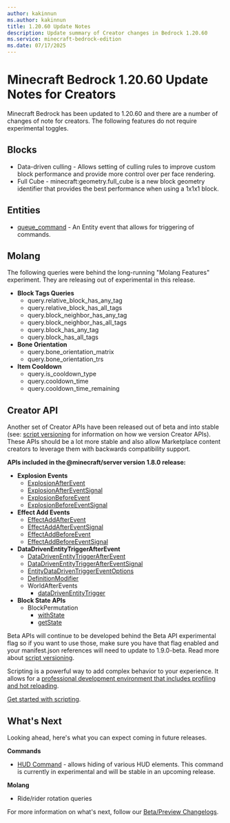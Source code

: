 ```yaml
---
author: kakinnun
ms.author: kakinnun
title: 1.20.60 Update Notes
description: Update summary of Creator changes in Bedrock 1.20.60
ms.service: minecraft-bedrock-edition
ms.date: 07/17/2025
---
```

# Minecraft Bedrock 1.20.60 Update Notes for Creators

Minecraft Bedrock has been updated to 1.20.60 and there are a number of changes of note for creators. The following features do not require experimental toggles.
 
## Blocks
- Data-driven culling - Allows setting of culling rules to improve custom block performance and provide more control over per  face rendering.
- Full Cube - minecraft:geometry.full_cube is a new block geometry identifier that provides the best performance when using a 1x1x1 block.


## Entities

- [queue_command](../Reference/Content/EntityReference/Examples/EntityEvents/minecraftEvents_queue_command.md) - An Entity event that allows for triggering of commands.


## Molang

The following queries were behind the long-running "Molang Features" experiment. They are releasing out of experimental in this release.

- **Block Tags Queries**
  - query.relative_block_has_any_tag
  - query.relative_block_has_all_tags
  - query.block_neighbor_has_any_tag
  - query.block_neighbor_has_all_tags
  - query.block_has_any_tag
  - query.block_has_all_tags
- **Bone Orientation**
  - query.bone_orientation_matrix
  - query.bone_orientation_trs
- **Item Cooldown**
  - query.is_cooldown_type
  - query.cooldown_time
  - query.cooldown_time_remaining

## Creator API

Another set of Creator APIs have been released out of beta and into stable (see: [script versioning](ScriptVersioning.md) for information on how we version Creator APIs). These APIs should be a lot more stable and also allow Marketplace content creators to leverage them with backwards compatibility support.

**APIs included in the @minecraft/server version 1.8.0 release:**

- **Explosion Events**
  - [ExplosionAfterEvent](../ScriptAPI/minecraft/server/ExplosionAfterEvent.md)
  - [ExplosionAfterEventSignal](../ScriptAPI/minecraft/server/ExplosionAfterEventSignal.md)
  - [ExplosionBeforeEvent](../ScriptAPI/minecraft/server/ExplosionBeforeEvent.md)
  - [ExplosionBeforeEventSignal](../ScriptAPI/minecraft/server/ExplosionBeforeEventSignal.md)
- **Effect Add Events**
  - [EffectAddAfterEvent](../ScriptAPI/minecraft/server/EffectAddAfterEvent.md)
  - [EffectAddAfterEventSignal](../ScriptAPI/minecraft/server/EffectAddAfterEventSignal.md)
  - [EffectAddBeforeEvent](../ScriptAPI/minecraft/server/EffectAddBeforeEvent.md)
  - [EffectAddBeforeEventSignal](../ScriptAPI/minecraft/server/EffectAddBeforeEventSignal.md)
- **DataDrivenEntityTriggerAfterEvent**
  - [DataDrivenEntityTriggerAfterEvent](../ScriptAPI/minecraft/server/DataDrivenEntityTriggerAfterEvent.md)
  - [DataDrivenEntityTriggerAfterEventSignal](../ScriptAPI/minecraft/server/DataDrivenEntityTriggerAfterEventSignal.md)
  - [EntityDataDrivenTriggerEventOptions](../ScriptAPI/minecraft/server/EntityDataDrivenTriggerEventOptions.md)
  - [DefinitionModifier](../ScriptAPI/minecraft/server/DefinitionModifier.md)
  - WorldAfterEvents
    - [dataDrivenEntityTrigger](../ScriptAPI/minecraft/server/WorldAfterEvents.md#datadrivenentitytrigger)
- **Block State APIs**
  - BlockPermutation
    - [withState](../ScriptAPI/minecraft/server/BlockPermutation.md#withstate)
    - [getState](../ScriptAPI/minecraft/server/BlockPermutation.md#getstate)
    
Beta APIs will continue to be developed behind the Beta API experimental flag so if you want to use those, make sure you have that flag enabled and your manifest.json references will need to update to 1.9.0-beta. Read more about [script versioning](ScriptVersioning.md).

Scripting is a powerful way to add complex behavior to your experience. It allows for a [professional development environment that includes profiling and hot reloading](./ScriptDeveloperTools.md).

[Get started with scripting](https://aka.ms/startwithmcscript).

## What's Next

Looking ahead, here's what you can expect coming in future releases.

**Commands**
- [HUD Command](../Commands/commands/hud.md) - allows hiding of various HUD elements. This command is currently in experimental and will be stable in an upcoming release.

**Molang**
- Ride/rider rotation queries

For more information on what's next, follow our [Beta/Preview Changelogs](https://feedback.minecraft.net/hc/sections/360001185332).
